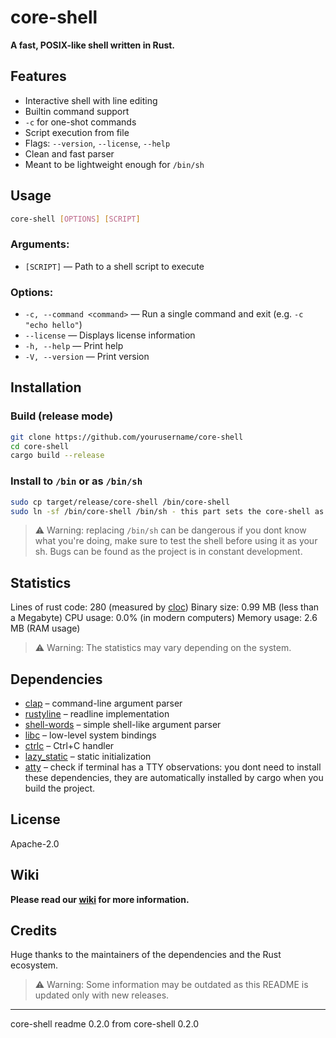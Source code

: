 
# core-shell

**A fast, POSIX-like shell written in Rust.**


## Features

- Interactive shell with line editing
- Builtin command support
- `-c` for one-shot commands
- Script execution from file
- Flags: `--version`, `--license`, `--help`
- Clean and fast parser
- Meant to be lightweight enough for `/bin/sh`


## Usage

```sh
core-shell [OPTIONS] [SCRIPT]
```

### Arguments:
- `[SCRIPT]` — Path to a shell script to execute

### Options:
- `-c, --command <command>` — Run a single command and exit (e.g. `-c "echo hello"`)
- `--license` — Displays license information
- `-h, --help` — Print help
- `-V, --version` — Print version


## Installation

### Build (release mode)

```sh
git clone https://github.com/yourusername/core-shell
cd core-shell
cargo build --release
```

### Install to `/bin` or as `/bin/sh`

```sh
sudo cp target/release/core-shell /bin/core-shell
sudo ln -sf /bin/core-shell /bin/sh - this part sets the core-shell as your sh
```

> ⚠️ Warning: replacing `/bin/sh` can be dangerous if you dont know what you're doing, make sure to test the shell before using it as your sh.
> Bugs can be found as the project is in constant development.

## Statistics
Lines of rust code: 280 (measured by [cloc](github.com/AlDanial/cloc))
Binary size: 0.99 MB (less than a Megabyte)
CPU usage: 0.0% (in modern computers)
Memory usage: 2.6 MB (RAM usage)
> ⚠️ Warning: The statistics may vary depending on the system.

## Dependencies

- [clap](https://docs.rs/clap) – command-line argument parser
- [rustyline](https://docs.rs/rustyline) – readline implementation
- [shell-words](https://docs.rs/shell-words) – simple shell-like argument parser
- [libc](https://docs.rs/libc) – low-level system bindings
- [ctrlc](https://docs.rs/ctrlc) – Ctrl+C handler
- [lazy_static](https://docs.rs/lazy_static) – static initialization
- [atty](https://docs.rs/atty) – check if terminal has a TTY
observations: you dont need to install these dependencies, they are automatically installed by cargo when you build the project.

## License

Apache-2.0

## Wiki

**Please read our [wiki](https://github.com/takashialpha/core-shell/wiki) for more information.**

## Credits

Huge thanks to the maintainers of the dependencies and the Rust ecosystem.

> ⚠️ Warning: Some information may be outdated as this README is updated only with new releases.

***

core-shell readme 0.2.0 from core-shell 0.2.0
